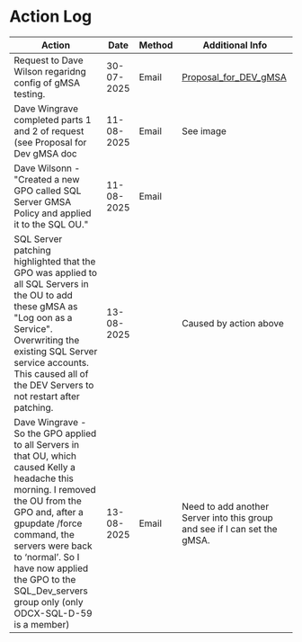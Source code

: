 # Action Log

| Action | Date | Method | Additional Info |
| ------ | --------- | ------ | ------------ |
| Request to Dave Wilson regaridng config of gMSA testing. | 30-07-2025 | Email | [Proposal_for_DEV_gMSA](./gmSA/Proposal_for_DEV_gMSAs.md) |
| Dave Wingrave completed parts 1 and 2 of request (see Proposal for Dev gMSA doc | 11-08-2025 | Email | See image |
| Dave Wilsonn - "Created a new GPO called SQL Server GMSA Policy and applied it to the SQL OU." | 11-08-2025 | Email | |  
| SQL Server patching highlighted that the GPO was applied to all SQL Servers in the OU to add these gMSA as "Log oon as a Service". Overwriting the existing SQL Server service accounts.  This caused all of the DEV Servers to not restart after patching. | 13-08-2025 | | Caused by action above |
| Dave Wingrave - So the GPO applied to all Servers in that OU, which caused Kelly a headache this morning. I removed the OU from the GPO and, after a gpupdate /force command, the servers were back to ‘normal’. So I have now applied the GPO to the SQL_Dev_servers group only (only ODCX-SQL-D-59 is a member) | 13-08-2025 | Email | Need to add another Server into this group and see if I can set the gMSA. |
